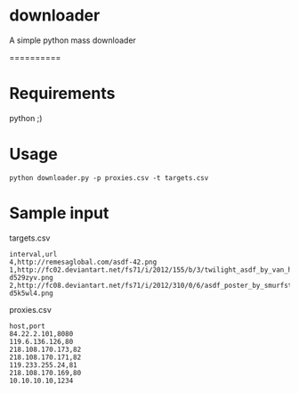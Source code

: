 downloader
==========

A simple python mass downloader

==========


# Requirements

python ;)

# Usage
```
python downloader.py -p proxies.csv -t targets.csv
```

# Sample input
targets.csv
```
interval,url
4,http://remesaglobal.com/asdf-42.png
1,http://fc02.deviantart.net/fs71/i/2012/155/b/3/twilight_asdf_by_van_helsa124-d529zyv.png
2,http://fc08.deviantart.net/fs71/i/2012/310/0/6/asdf_poster_by_smurfsteph-d5k5wl4.png
```	

proxies.csv
```
host,port
84.22.2.101,8080
119.6.136.126,80
218.108.170.173,82
218.108.170.171,82
119.233.255.24,81
218.108.170.169,80
10.10.10.10,1234
```
